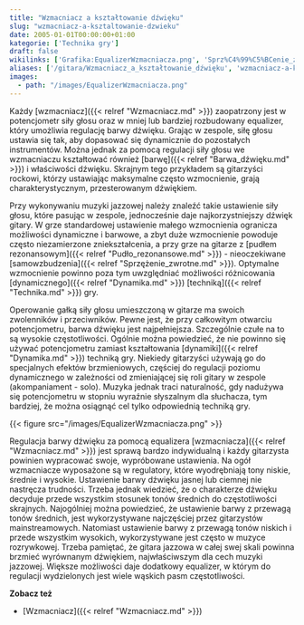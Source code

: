 ```yaml
---
title: "Wzmacniacz a kształtowanie dźwięku"
slug: "wzmacniacz-a-ksztaltowanie-dzwieku"
date: 2005-01-01T00:00:00+01:00
kategorie: ['Technika gry']
draft: false
wikilinks: ['Grafika:EqualizerWzmacniacza.png', 'Sprz%C4%99%C5%BCenie_zwrotne', 'Wzmacniacz', 'barwa_d%C5%BAwi%C4%99ku', 'dynamika', 'dynamika', 'equalizer', 'mainstream', 'pasmo_cz%C4%99stotliwo%C5%9Bci', 'pud%C5%82o_rezonansowe', 'technika', 'wzmacniacz', 'wzmacniacz']
aliases: ['/gitara/Wzmacniacz_a_kształtowanie_dźwięku', 'wzmacniacz-a-kształtowanie-dźwięku']
images:
  - path: "/images/EqualizerWzmacniacza.png"
---
```

Każdy [wzmacniacz]({{< relref "Wzmacniacz.md" >}}) zaopatrzony jest w
potencjometr siły głosu oraz w mniej lub bardziej rozbudowany equalizer,
który umożliwia regulację barwy dźwięku. Grając w zespole, siłę głosu
ustawia się tak, aby dopasować się dynamicznie do pozostałych
instrumentów. Można jednak za pomocą regulacji siły głosu we
wzmacniaczu kształtować również [barwę]({{< relref "Barwa_dźwięku.md" >}}) i
właściwości dźwięku. Skrajnym tego przykładem są gitarzyści rockowi,
którzy ustawiając maksymalne często wzmocnienie, grają
charakterystycznym, przesterowanym dźwiękiem.

Przy wykonywaniu muzyki jazzowej należy znaleźć takie ustawienie siły
głosu, które pasując w zespole, jednocześnie daje najkorzystniejszy
dźwięk gitary. W grze standardowej ustawienie małego wzmocnienia
ogranicza możliwości dynamiczne i barwowe, a zbyt duże wzmocnienie
powoduje często niezamierzone zniekształcenia, a przy grze na gitarze z
[pudłem rezonansowym]({{< relref "Pudło_rezonansowe.md" >}}) - nieoczekiwane
[samowzbudzenia]({{< relref "Sprzężenie_zwrotne.md" >}}). Optymalne wzmocnienie
powinno poza tym uwzględniać możliwości różnicowania
[dynamicznego]({{< relref "Dynamika.md" >}}) [techniką]({{< relref "Technika.md" >}}) gry.

Operowanie gałką siły głosu umieszczoną w gitarze ma swoich zwolenników
i przeciwników. Pewne jest, że przy całkowitym otwarciu potencjometru,
barwa dźwięku jest najpełniejsza. Szczególnie czułe na to są wysokie
częstotliwości. Ogólnie można powiedzieć, że nie powinno się używać
potencjometru zamiast kształtowania [dynamiki]({{< relref "Dynamika.md" >}})
techniką gry. Niekiedy gitarzyści używają go do specjalnych efektów
brzmieniowych, częściej do regulacji poziomu dynamicznego w zależności
od zmieniającej się roli gitary w zespole (akompaniament - solo). Muzyka
jednak traci naturalność, gdy nadużywa się potencjometru w stopniu
wyraźnie słyszalnym dla słuchacza, tym bardziej, że można osiągnąć cel
tylko odpowiednią techniką gry.

{{< figure src="/images/EqualizerWzmacniacza.png" >}}

Regulacja barwy dźwięku za pomocą equalizera<!-- link nie odnosił się do niczego: 'Wzmacniacz a kształtowanie dźwięku' ('content/Wzmacniacz_a_kształtowanie_dźwięku.md') links to 'equalizer' ('content/equalizer.md') and that does not exist -->
[wzmacniacza]({{< relref "Wzmacniacz.md" >}}) jest sprawą bardzo indywidualną i
każdy gitarzysta powinien wypracować swoje, wypróbowane ustawienia. Na
ogół wzmacniacze wyposażone są w regulatory, które wyodrębniają tony
niskie, średnie i wysokie. Ustawienie barwy dźwięku jasnej lub ciemnej
nie nastręcza trudności. Trzeba jednak wiedzieć, że o charakterze
dźwięku decyduje przede wszystkim stosunek tonów średnich do
częstotliwości skrajnych. Najogólniej można powiedzieć, że ustawienie
barwy z przewagą tonów średnich, jest wykorzystywane najczęściej przez
gitarzystów mainstreamowych<!-- link nie odnosił się do niczego: 'Wzmacniacz a kształtowanie dźwięku' ('content/Wzmacniacz_a_kształtowanie_dźwięku.md') links to 'mainstream' ('content/mainstream.md') and that does not exist -->. Natomiast
ustawienie barwy z przewagą tonów niskich i przede wszystkim wysokich,
wykorzystywane jest często w muzyce rozrywkowej. Trzeba pamiętać, że
gitara jazzowa w całej swej skali powinna brzmieć wyrównanym dźwiękiem,
najwłaściwszym dla cech muzyki jazzowej. Większe możliwości daje
dodatkowy equalizer, w którym do regulacji wydzielonych jest wiele
wąskich pasm częstotliwości<!-- link nie odnosił się do niczego: 'Wzmacniacz a kształtowanie dźwięku' ('content/Wzmacniacz_a_kształtowanie_dźwięku.md') links to 'pasmo_częstotliwości' ('content/pasmo_częstotliwości.md') and that does not exist -->.

**Zobacz też**

  - [Wzmacniacz]({{< relref "Wzmacniacz.md" >}})

